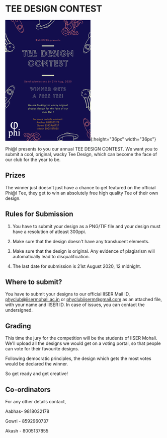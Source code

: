 # TEE DESIGN CONTEST

![tee-design-poster](Tee_Design_Poster.png){:height="36px" width="36px"}


Phi@I presents to you our annual TEE DESIGN CONTEST.
We want you to submit a cool, original, wacky Tee Design, which can become the face of our club for the year to be.

## Prizes
The winner just doesn't just have a chance to get featured on the official Phi@I Tee, they get to win an absolutely free high quality Tee of their own design.


## Rules for Submission

1. You have to submit your design as a PNG/TIF file and your design must have a resolution of atleast 300ppi.

2. Make sure that the design doesn't have any translucent elements.

3. Make sure that the design is original. Any evidence of plagiarism will automatically lead to disqualification.

4. The last date for submission is 21st August 2020, 12 midnight.

## Where to submit?

You have to submit your designs to our official IISER Mail ID, phyclub@iisermohali.ac.in or phyclubiiserm@gmail.com as an attached file, with your name and IISER ID. In case of issues, you can contact the undersigned.

## Grading

This time the jury for the competition will be the students of IISER Mohali. We'll upload all the designs we would get on a voting portal, so that people can vote for their favourite designs.

Following democratic principles, the design which gets the most votes would be declared the winner.

So get ready and get creative!

## Co-ordinators
For any other details contact,

Aabhas- 9818032178

Gowri - 8592960737

Akash - 8005137855

